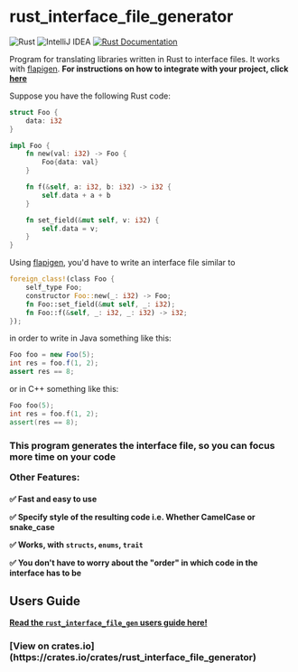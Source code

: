 # rust_interface_file_generator
![Rust](https://img.shields.io/badge/rust-%23000000.svg?style=for-the-badge&logo=rust&logoColor=white)
![IntelliJ IDEA](https://img.shields.io/badge/IntelliJIDEA-000000.svg?style=for-the-badge&logo=intellij-idea&logoColor=white)
[![Rust Documentation](https://img.shields.io/badge/api-rustdoc-blue.svg)](https://docs.rs/rust_interface_file_generator/)

Program for translating libraries written in Rust to interface files.
It works with [flapigen](https://github.com/Dushistov/flapigen-rs). <b>For instructions on how to integrate with your project, click [here](https://docs.rs/rust_interface_file_generator/)

</b>Suppose you have the following Rust code:

```rust
struct Foo {
    data: i32
}

impl Foo {
    fn new(val: i32) -> Foo {
        Foo{data: val}
    }

    fn f(&self, a: i32, b: i32) -> i32 {
        self.data + a + b
    }

    fn set_field(&mut self, v: i32) {
        self.data = v;
    }
}
```

Using [flapigen](https://github.com/Dushistov/flapigen-rs), you'd have to write an interface file similar to
```rust
foreign_class!(class Foo {
    self_type Foo;
    constructor Foo::new(_: i32) -> Foo;
    fn Foo::set_field(&mut self, _: i32);
    fn Foo::f(&self, _: i32, _: i32) -> i32;
});
```
in order to write in Java something like this:

```Java
Foo foo = new Foo(5);
int res = foo.f(1, 2);
assert res == 8;
```
or in C++ something like this:

```C++
Foo foo(5);
int res = foo.f(1, 2);
assert(res == 8);
```

<h3>This program generates the interface file, so you can focus more time on your code

Other Features:</h3><h4>

✅ Fast and easy to use

✅ Specify style of the resulting code i.e. Whether CamelCase or snake_case

✅ Works, with `structs`, `enums`, `trait`

✅ You don't have to worry about the "order" in which code in the interface has to be

## Users Guide
<b>[Read the `rust_interface_file_gen` users guide here!](https://docs.rs/rust_interface_file_generator/)

<h3>[View on crates.io](https://crates.io/crates/rust_interface_file_generator)

